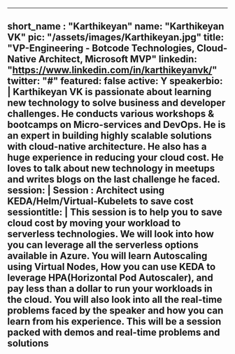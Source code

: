 ---

short_name : "Karthikeyan"
name: "Karthikeyan VK"
pic: "/assets/images/Karthikeyan.jpg"
title: "VP-Engineering - Botcode Technologies, Cloud-Native Architect, Microsoft MVP"
linkedin: "https://www.linkedin.com/in/karthikeyanvk/"
twitter: "#"
featured: false
active: Y
speakerbio: |
    Karthikeyan VK is passionate about learning new technology to solve business and developer challenges. He conducts various workshops & bootcamps on Micro-services and DevOps. He is an expert in building highly scalable solutions with cloud-native architecture. He also has a huge experience in reducing your cloud cost. He loves to talk about new technology in meetups and writes blogs on the last challenge he faced.    
session: |
    **Session : Architect using KEDA/Helm/Virtual-Kubelets to save cost**
sessiontitle: |
    This session is to help you to save cloud cost by moving your workload to serverless technologies. We will look into how you can leverage all the serverless options available in Azure. You will learn Autoscaling using Virtual Nodes, How you can use KEDA to leverage HPA(Horizontal Pod Autoscaler), and pay less than a dollar to run your workloads in the cloud. You will also look into all the real-time problems faced by the speaker and how you can learn from his experience. This will be a session packed with demos and real-time problems and solutions
---